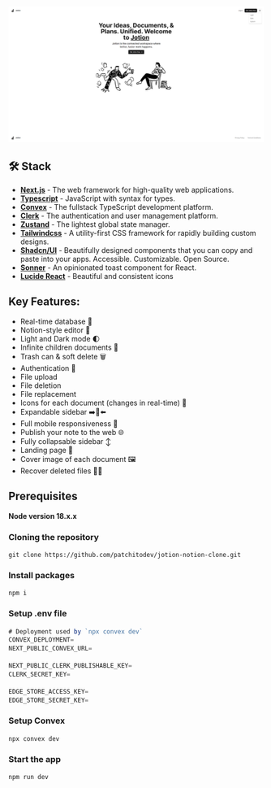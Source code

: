 ![Cover](image.png)

## 🛠️ Stack

- [**Next.js**](https://nextjs.org/) - The web framework for high-quality web applications.
- [**Typescript**](https://www.typescriptlang.org/) - JavaScript with syntax for types.
- [**Convex**](https://www.convex.dev/) - The fullstack TypeScript development platform.
- [**Clerk**](https://clerk.com/) - The authentication and user management platform.
- [**Zustand**](https://zustand-demo.pmnd.rs/) - The lightest global state manager.
- [**Tailwindcss**](https://tailwindcss.com/) - A utility-first CSS framework for rapidly building custom designs.
- [**Shadcn/UI**](https://ui.shadcn.com/) - Beautifully designed components that you can copy and paste into your apps. Accessible. Customizable. Open Source.
- [**Sonner**](https://sonner.emilkowal.ski/) - An opinionated toast component for React.
- [**Lucide React**](https://lucide.dev/guide/packages/lucide-react) - Beautiful and consistent icons

## Key Features:

- Real-time database 🔗
- Notion-style editor 📝
- Light and Dark mode 🌓
- Infinite children documents 🌲
- Trash can & soft delete 🗑️
- Authentication 🔐
- File upload
- File deletion
- File replacement
- Icons for each document (changes in real-time) 🌠
- Expandable sidebar ➡️🔀⬅️
- Full mobile responsiveness 📱
- Publish your note to the web 🌐
- Fully collapsable sidebar ↕️
- Landing page 🛬
- Cover image of each document 🖼️
- Recover deleted files 🔄📄

## Prerequisites

**Node version 18.x.x**

### Cloning the repository

```shell
git clone https://github.com/patchitodev/jotion-notion-clone.git
```

### Install packages

```shell
npm i
```

### Setup .env file

```js
# Deployment used by `npx convex dev`
CONVEX_DEPLOYMENT=
NEXT_PUBLIC_CONVEX_URL=

NEXT_PUBLIC_CLERK_PUBLISHABLE_KEY=
CLERK_SECRET_KEY=

EDGE_STORE_ACCESS_KEY=
EDGE_STORE_SECRET_KEY=
```

### Setup Convex

```shell
npx convex dev

```

### Start the app

```shell
npm run dev
```
